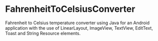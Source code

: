 # FahrenheitToCelsiusConverter
Fahrenheit to Celsius temperature converter using Java for an Android application with the use of LinearLayout, ImageView, TextView, EditText, Toast and String Resource elements.